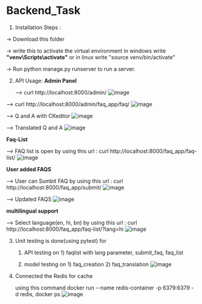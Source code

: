# Backend_Task 


1) Installation Steps :
   
-> Download this folder

-> write this to activate the virtual environment in windows write **"venv\Scripts\activate"** or in linux write "source venv/bin/activate"

-> Run python manage.py runserver to run a server.

2) API Usage:
   **Admin Panel**
   
   --> curl http://localhost:8000/admin/
   ![image](https://github.com/user-attachments/assets/9947f9bc-9d65-484a-8053-a62a00883726)

  --> curl http://localhost:8000/admin/faq_app/faq/
   ![image](https://github.com/user-attachments/assets/b4d83a6d-0aab-4867-bd38-5b731d7ff693)
   
  -->  Q and A with CKeditor
   ![image](https://github.com/user-attachments/assets/efa3c23a-bf16-4434-bb73-f22c63ed27cf)
   
   --> Translated Q and A
   ![image](https://github.com/user-attachments/assets/27105d92-5914-40ed-b2bf-43924f397814)

   
   **Faq-List**

   --> FAQ list is open by using this url :  curl http://localhost:8000/faq_app/faq-list/
   ![image](https://github.com/user-attachments/assets/527a2977-28d5-4a4b-88cb-5973ddc79f4c)


   **User added FAQS**
   
   --> User can Sumbit FAQ by using this url : curl http://localhost:8000/faq_app/submit/
   ![image](https://github.com/user-attachments/assets/3799bf14-2032-4ed1-9581-98068d2a5b5b)

   --> Updated FAQS 
   ![image](https://github.com/user-attachments/assets/c0b32f42-a42e-4837-9b7d-4acbc447d2ac)

   **multilingual support** 
   
   --> Select language(en, hi, bn) by using this url : curl http://localhost:8000/faq_app/faq-list/?lang=hi
   ![image](https://github.com/user-attachments/assets/4e742c05-9fe7-4eb6-8ec5-dbe8f4e91298)


3) Unit testing is done(using pytest) for
   
      1) API testing on 1) faqlist with lang parameter, submit_faq, faq_list
         
      2) model testing on 1) faq_creation 2) faq_translation
      ![image](https://github.com/user-attachments/assets/bf9ee7ad-cc5a-4336-9423-0b48bacba0be)

4) Connected the Redis for cache

   using this command docker run --name redis-container -p 6379:6379 -d redis, docker ps
![image](https://github.com/user-attachments/assets/d0da5b77-7060-4658-a0ee-bf1c04113c09)







   






